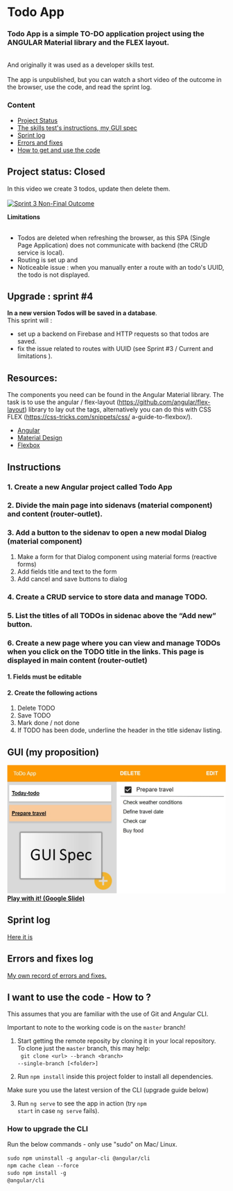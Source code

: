 # Todo App

### Todo App is a simple TO-DO application project using the ANGULAR Material library and the FLEX layout.
<br>
And originally it was used as a developer skills test.<br><br>
The app is unpublished, but you can watch a short video of the outcome in the browser, use the code, and read the sprint log.

### Content
- [Project Status](https://github.com/sroccoli1/todoapp#project-status-closed)
- [The skills test's instructions, my GUI spec](https://github.com/sroccoli1/todoapp#instructions)
- [Sprint log](https://github.com/sroccoli1/todoapp#sprint-log)
- [Errors and fixes](https://github.com/sroccoli1/todoapp#errors-and-fixes-log)
- [How to get and use the code](https://github.com/sroccoli1/todoapp#i-want-to-use-the-code---how-to-)

## Project status: Closed

In this video we create 3 todos, update then delete them. 
<br><br>
[![Sprint 3 Non-Final Outcome](https://media.giphy.com/media/z3Xvy4aQmhAIIF8QkG/source.gif)](https://youtu.be/CaAz6YqrHkk)<br>

**Limitations**<br><br>
- Todos are deleted when refreshing the browser, as this SPA (Single Page Application) does not communicate with backend (the CRUD service is local).
- Routing is set up and
- Noticeable issue : when you manually enter a route with an todo's UUID, the todo is not displayed. 

## Upgrade : sprint #4

**In a new version Todos will be saved in a database**. 
<br>This sprint will : 
- set up a backend on Firebase and HTTP requests so that todos are saved.
- fix the issue related to routes with UUID (see Sprint #3 / Current and limitations ).  

## Resources:
The components you need can be found in the Angular Material library. 
The task is to use the angular / flex-layout (https://github.com/angular/flex-layout) library to lay out the tags, 
alternatively you can do this with CSS FLEX (https://css-tricks.com/snippets/css/ a-guide-to-flexbox/).
- [Angular](https://angular.io/start) 
- [Material Design](https://material.angular.io/components/categories) 
- [Flexbox](https://github.com/angular/flex-layout/wiki)

## Instructions

### 1. Create a new Angular project called Todo App
### 2. Divide the main page into sidenavs (material component) and content (router-outlet).
### 3. Add a button to the sidenav to open a new modal Dialog (material component)

1. Make a form for that Dialog component using material forms (reactive forms)
2. Add fields title and text to the form
3. Add cancel and save buttons to dialog
### 4. Create a CRUD service to store data and manage TODO.
### 5. List the titles of all TODOs in sidenac above the “Add new” button.
### 6. Create a new page where you can view and manage TODOs when you click on the TODO title in the links. This page is displayed in main content (router-outlet)
#### 1. Fields must be editable
#### 2. Create the following actions
1. Delete TODO
2. Save TODO
3. Mark done / not done
4. If TODO has been dode, underline the header  in the title sidenav listing.

## GUI (my proposition) 

![GUI Spec Social Picture](https://github.com/sroccoli1/todoapp/blob/main/GUISpec-Social.jpg?raw=true)<br>
**[Play with it! (Google Slide)](https://docs.google.com/presentation/d/1_viCUeWmkG_seoqqHQUTjdlEZX5zTAcnJlipYdul-68/edit?usp=sharing)**<br>




## Sprint log

[Here it is](https://github.com/sroccoli1/todoapp/blob/main/devnotes.md) 

## Errors and fixes log

[My own record of errors and fixes.](https://github.com/sroccoli1/todoapp/blob/main/errors_and_fixes.md)

## I want to use the code - How to ?

This assumes that you are familiar with the use of Git and Angular CLI. <br>

Important to note to the working code is on the <code>master</code> branch! 
1. Start getting the remote reposity by cloning it in your local repository. <br>
To clone just the <code>master</code> branch, this may help:<br>
<code> git clone \<url\> --branch \<branch\> --single-branch [\<folder\>]</code>

2. Run <code>npm install</code> inside this project folder to install all dependencies.

Make sure you use the latest version of the CLI (upgrade guide below)

3. Run <code>ng serve</code> to see the app in action (try <code>npm start</code> in case <code>ng serve</code> fails).


### How to upgrade the CLI

Run the below commands - only use "sudo" on Mac/ Linux.

<code>sudo npm uninstall -g angular-cli @angular/cli</code><br>
<code>npm cache clean --force</code><br>
<code>sudo npm install -g @angular/cli</code><br>
